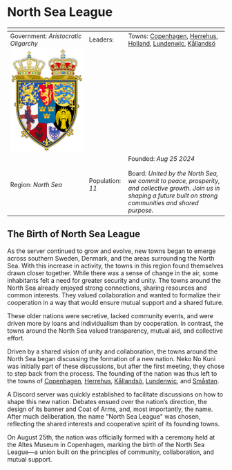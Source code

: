 # North Sea League

<table data-view="cards"><thead><tr><th></th><th></th><th></th></tr></thead><tbody><tr><td>Government: <em>Aristocratic Oligarchy</em></td><td>Leaders: </td><td>Towns: <a href="../../towns/denmark-region/copenhagen.md">Copenhagen</a>, <a href="../../towns/norway-region/herrehus.md">Herrehus</a>, <a href="../../towns/other-regions/amsterdam.md">Holland</a>, <a href="../../towns/british-isles-region/lundenwic.md">Lundenwic</a>, <a href="../../towns/sweden-region/kallandso.md">Kållandsö</a></td></tr><tr><td><img src="../../../../.gitbook/assets/North_Sea_League.png" alt="" data-size="original"></td><td></td><td></td></tr><tr><td>Region: <em>North Sea</em></td><td>Population: <em>11</em></td><td>Founded: <em>Aug 25 2024</em> <br><br>Board<em>: United by the North Sea, we commit to peace, prosperity, and collective growth. Join us in shaping a future built on strong communities and shared purpose.</em></td></tr></tbody></table>

## The Birth of North Sea League

As the server continued to grow and evolve, new towns began to emerge across southern Sweden, Denmark, and the areas surrounding the North Sea. With this increase in activity, the towns in this region found themselves drawn closer together. While there was a sense of change in the air, some inhabitants felt a need for greater security and unity. The towns around the North Sea already enjoyed strong connections, sharing resources and common interests. They valued collaboration and wanted to formalize their cooperation in a way that would ensure mutual support and a shared future.

These older nations were secretive, lacked community events, and were driven more by loans and individualism than by cooperation. In contrast, the towns around the North Sea valued transparency, mutual aid, and collective effort.

Driven by a shared vision of unity and collaboration, the towns around the North Sea began discussing the formation of a new nation. Neko No Kuni was initially part of these discussions, but after the first meeting, they chose to step back from the process. The founding of the nation was thus left to the towns of [Copenhagen](../../towns/denmark-region/copenhagen.md), [Herrehus](../../towns/norway-region/herrehus.md), [Kållandsö](../../towns/sweden-region/kallandso.md), [Lundenwic](../../towns/british-isles-region/lundenwic.md), and [Småstan](../../towns/sweden-region/smastan-knapplann.md).

A Discord server was quickly established to facilitate discussions on how to shape this new nation. Debates ensued over the nation’s direction, the design of its banner and Coat of Arms, and, most importantly, the name. After much deliberation, the name "North Sea League" was chosen, reflecting the shared interests and cooperative spirit of its founding towns.

On August 25th, the nation was officially formed with a ceremony held at the Altes Museum in Copenhagen, marking the birth of the North Sea League—a union built on the principles of community, collaboration, and mutual support.
